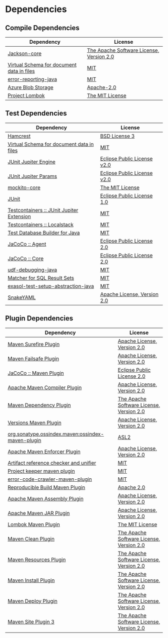 <!-- @formatter:off -->
# Dependencies

## Compile Dependencies

| Dependency                                     | License                                       |
| ---------------------------------------------- | --------------------------------------------- |
| [Jackson-core][0]                              | [The Apache Software License, Version 2.0][1] |
| [Virtual Schema for document data in files][2] | [MIT][3]                                      |
| [error-reporting-java][4]                      | [MIT][3]                                      |
| [Azure Blob Storage][6]                      | [Apache-2.0][7]                               |
| [Project Lombok][8]                            | [The MIT License][9]                          |

## Test Dependencies

| Dependency                                      | License                           |
| ----------------------------------------------- | --------------------------------- |
| [Hamcrest][10]                                  | [BSD License 3][11]               |
| [Virtual Schema for document data in files][2]  | [MIT][3]                          |
| [JUnit Jupiter Engine][14]                      | [Eclipse Public License v2.0][15] |
| [JUnit Jupiter Params][14]                      | [Eclipse Public License v2.0][15] |
| [mockito-core][18]                              | [The MIT License][19]             |
| [JUnit][20]                                     | [Eclipse Public License 1.0][21]  |
| [Testcontainers :: JUnit Jupiter Extension][22] | [MIT][23]                         |
| [Testcontainers :: Localstack][22]              | [MIT][23]                         |
| [Test Database Builder for Java][26]            | [MIT][3]                          |
| [JaCoCo :: Agent][28]                           | [Eclipse Public License 2.0][29]  |
| [JaCoCo :: Core][28]                            | [Eclipse Public License 2.0][29]  |
| [udf-debugging-java][32]                        | [MIT][3]                          |
| [Matcher for SQL Result Sets][34]               | [MIT][3]                          |
| [exasol-test-setup-abstraction-java][36]        | [MIT][3]                          |
| [SnakeYAML][38]                                 | [Apache License, Version 2.0][1]  |

## Plugin Dependencies

| Dependency                                              | License                                       |
| ------------------------------------------------------- | --------------------------------------------- |
| [Maven Surefire Plugin][40]                             | [Apache License, Version 2.0][7]              |
| [Maven Failsafe Plugin][42]                             | [Apache License, Version 2.0][7]              |
| [JaCoCo :: Maven Plugin][44]                            | [Eclipse Public License 2.0][29]              |
| [Apache Maven Compiler Plugin][46]                      | [Apache License, Version 2.0][7]              |
| [Maven Dependency Plugin][48]                           | [The Apache Software License, Version 2.0][1] |
| [Versions Maven Plugin][50]                             | [Apache License, Version 2.0][7]              |
| [org.sonatype.ossindex.maven:ossindex-maven-plugin][52] | [ASL2][1]                                     |
| [Apache Maven Enforcer Plugin][54]                      | [Apache License, Version 2.0][7]              |
| [Artifact reference checker and unifier][56]            | [MIT][3]                                      |
| [Project keeper maven plugin][58]                       | [MIT][3]                                      |
| [error-code-crawler-maven-plugin][60]                   | [MIT][3]                                      |
| [Reproducible Build Maven Plugin][62]                   | [Apache 2.0][1]                               |
| [Apache Maven Assembly Plugin][64]                      | [Apache License, Version 2.0][7]              |
| [Apache Maven JAR Plugin][66]                           | [Apache License, Version 2.0][7]              |
| [Lombok Maven Plugin][68]                               | [The MIT License][3]                          |
| [Maven Clean Plugin][70]                                | [The Apache Software License, Version 2.0][1] |
| [Maven Resources Plugin][72]                            | [The Apache Software License, Version 2.0][1] |
| [Maven Install Plugin][74]                              | [The Apache Software License, Version 2.0][1] |
| [Maven Deploy Plugin][76]                               | [The Apache Software License, Version 2.0][1] |
| [Maven Site Plugin 3][78]                               | [The Apache Software License, Version 2.0][1] |

[28]: https://www.eclemma.org/jacoco/index.html
[58]: https://github.com/exasol/project-keeper-maven-plugin
[38]: http://www.snakeyaml.org
[4]: https://github.com/exasol/error-reporting-java
[2]: https://github.com/exasol/virtual-schema-common-document-files
[1]: http://www.apache.org/licenses/LICENSE-2.0.txt
[8]: https://projectlombok.org
[40]: https://maven.apache.org/surefire/maven-surefire-plugin/
[70]: http://maven.apache.org/plugins/maven-clean-plugin/
[3]: https://opensource.org/licenses/MIT
[18]: https://github.com/mockito/mockito
[42]: https://maven.apache.org/surefire/maven-failsafe-plugin/
[26]: https://github.com/exasol/test-db-builder-java
[48]: http://maven.apache.org/plugins/maven-dependency-plugin/
[50]: http://www.mojohaus.org/versions-maven-plugin/
[68]: http://anthonywhitford.com/lombok.maven/lombok-maven-plugin/
[11]: http://opensource.org/licenses/BSD-3-Clause
[46]: https://maven.apache.org/plugins/maven-compiler-plugin/
[23]: http://opensource.org/licenses/MIT
[20]: http://junit.org
[29]: https://www.eclipse.org/legal/epl-2.0/
[21]: http://www.eclipse.org/legal/epl-v10.html
[44]: https://www.jacoco.org/jacoco/trunk/doc/maven.html
[19]: https://github.com/mockito/mockito/blob/main/LICENSE
[9]: https://projectlombok.org/LICENSE
[34]: https://github.com/exasol/hamcrest-resultset-matcher
[62]: http://zlika.github.io/reproducible-build-maven-plugin
[7]: https://www.apache.org/licenses/LICENSE-2.0.txt
[54]: https://maven.apache.org/enforcer/maven-enforcer-plugin/
[15]: https://www.eclipse.org/legal/epl-v20.html
[74]: http://maven.apache.org/plugins/maven-install-plugin/
[14]: https://junit.org/junit5/
[52]: https://sonatype.github.io/ossindex-maven/maven-plugin/
[22]: https://testcontainers.org
[6]: https://github.com/googleapis/java-storage
[32]: https://github.com/exasol/udf-debugging-java
[10]: http://hamcrest.org/JavaHamcrest/
[76]: http://maven.apache.org/plugins/maven-deploy-plugin/
[78]: http://maven.apache.org/plugins/maven-site-plugin/
[72]: http://maven.apache.org/plugins/maven-resources-plugin/
[56]: https://github.com/exasol/artifact-reference-checker-maven-plugin
[60]: https://github.com/exasol/error-code-crawler-maven-plugin
[36]: https://github.com/exasol/exasol-test-setup-abstraction-java
[0]: https://github.com/FasterXML/jackson-core
[66]: https://maven.apache.org/plugins/maven-jar-plugin/
[64]: https://maven.apache.org/plugins/maven-assembly-plugin/
